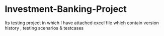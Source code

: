 # Investment-Banking-Project
Its testing project in which I have attached excel file which contain version history , testing scenarios  &amp; testcases
